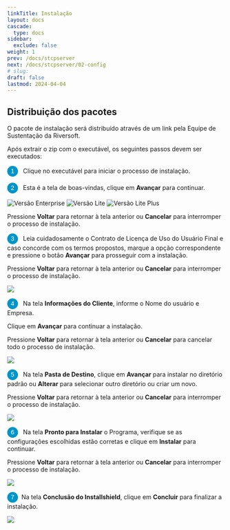 ```yaml
---
linkTitle: Instalação
layout: docs
cascade:
  type: docs
sidebar:
  exclude: false
weight: 1
prev: /docs/stcpserver
next: /docs/stcpserver/02-config
# slug:
draft: false
lastmod: 2024-04-04
---
```

## Distribuição dos pacotes

O pacote de instalação será distribuído através de um link pela Equipe de Sustentação da Riversoft.

Após extrair o zip com o executável, os seguintes passos devem ser executados:

<span style="display:inline-block; width: 25px; height: 25px; border-radius: 50%; background-color: #0095C7; color: white; text-align: center; line-height: 25px; font-size: 14px; font-family: Arial;">1</span> &nbsp; Clique no executável para iniciar o processo de instalação.

<span style="display:inline-block; width: 25px; height: 25px; border-radius: 50%; background-color: #0095C7; color: white; text-align: center; line-height: 25px; font-size: 14px; font-family: Arial;">2</span> &nbsp; Esta é a tela de boas-vindas, clique em **Avançar** para continuar.

![](install-srv-enterprise.png "Versão Enterprise")
![](install-srv-lite.png "Versão Lite")
![](install-srv-lite-plus.png "Versão Lite Plus")

Pressione **Voltar** para retornar à tela anterior ou **Cancelar** para interromper o processo de instalação.

<span style="display:inline-block; width: 25px; height: 25px; border-radius: 50%; background-color: #0095C7; color: white; text-align: center; line-height: 25px; font-size: 14px; font-family: Arial;">3</span> &nbsp; Leia cuidadosamente o Contrato de Licença de Uso do Usuário Final e caso concorde com os termos propostos, marque a opção correspondente e pressione o botão **Avançar** para prosseguir com a instalação.

Pressione **Voltar** para retornar à tela anterior ou **Cancelar** para interromper o processo de instalação.

![](install-srv-01.png)

<span style="display:inline-block; width: 25px; height: 25px; border-radius: 50%; background-color: #0095C7; color: white; text-align: center; line-height: 25px; font-size: 14px; font-family: Arial;">4</span> &nbsp; Na tela **Informações do Cliente**, informe o Nome do usuário e Empresa.

Clique em **Avançar** para continuar a instalação.

Pressione **Voltar** para retornar à tela anterior ou **Cancelar** para cancelar todo o processo de instalação.

![](install-srv-02.png)

<span style="display:inline-block; width: 25px; height: 25px; border-radius: 50%; background-color: #0095C7; color: white; text-align: center; line-height: 25px; font-size: 14px; font-family: Arial;">5</span> &nbsp; Na tela **Pasta de Destino**, clique em **Avançar** para instalar no diretório padrão ou **Alterar** para selecionar outro diretório ou criar um novo.

Pressione **Voltar** para retornar à tela anterior ou **Cancelar** para interromper o processo de instalação.

![](install-srv-03.png)


<span style="display:inline-block; width: 25px; height: 25px; border-radius: 50%; background-color: #0095C7; color: white; text-align: center; line-height: 25px; font-size: 14px; font-family: Arial;">6</span> &nbsp; Na tela **Pronto para Instalar** o Programa, verifique se as configurações escolhidas estão corretas e clique em **Instalar** para continuar.

Pressione **Voltar** para retornar à tela anterior ou **Cancelar** para interromper o processo de instalação.

![](install-srv-04.png)


<span style="display:inline-block; width: 25px; height: 25px; border-radius: 50%; background-color: #0095C7; color: white; text-align: center; line-height: 25px; font-size: 14px; font-family: Arial;">7</span> &nbsp;Na tela **Conclusão do Installshield**, clique em **Concluir** para finalizar a instalação.

![](install-srv-05.png)

